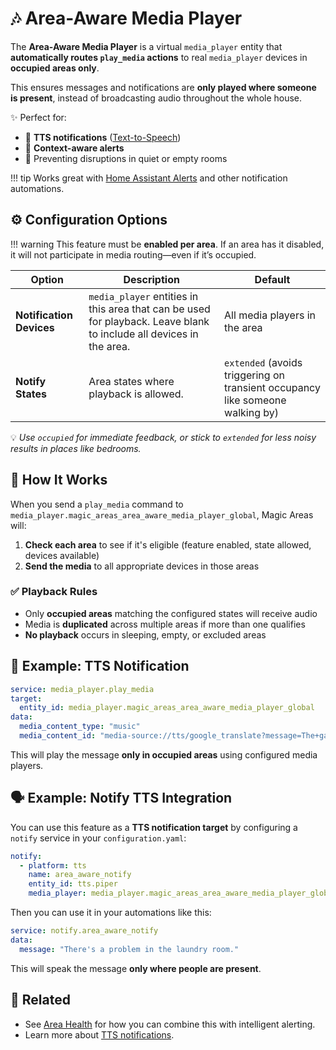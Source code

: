 # 🎶 Area-Aware Media Player

The **Area-Aware Media Player** is a virtual `media_player` entity that **automatically routes `play_media` actions** to real `media_player` devices in **occupied areas only**.

This ensures messages and notifications are **only played where someone is present**, instead of broadcasting audio throughout the whole house.

✨ Perfect for:

- 📢 **TTS notifications** ([Text-to-Speech](https://www.home-assistant.io/integrations/notify.tts/))
- 🔔 **Context-aware alerts**
- 🧘 Preventing disruptions in quiet or empty rooms

!!! tip
    Works great with [Home Assistant Alerts](https://www.home-assistant.io/integrations/alert/) and other notification automations.

## ⚙️ Configuration Options

!!! warning
    This feature must be **enabled per area**. If an area has it disabled, it will not participate in media routing—even if it’s occupied.

| Option | Description | Default |
|--------|-------------|---------|
| **Notification Devices** | `media_player` entities in this area that can be used for playback. Leave blank to include all devices in the area. | All media players in the area |
| **Notify States** | Area states where playback is allowed. | `extended` (avoids triggering on transient occupancy like someone walking by) |

💡 *Use `occupied` for immediate feedback, or stick to `extended` for less noisy results in places like bedrooms.*

## 🚀 How It Works

When you send a `play_media` command to `media_player.magic_areas_area_aware_media_player_global`, Magic Areas will:

1. **Check each area** to see if it's eligible (feature enabled, state allowed, devices available)
2. **Send the media** to all appropriate devices in those areas

### ✅ Playback Rules

- Only **occupied areas** matching the configured states will receive audio
- Media is **duplicated** across multiple areas if more than one qualifies
- **No playback** occurs in sleeping, empty, or excluded areas

## 📣 Example: TTS Notification

```yaml
service: media_player.play_media
target:
  entity_id: media_player.magic_areas_area_aware_media_player_global
data:
  media_content_type: "music"
  media_content_id: "media-source://tts/google_translate?message=The+garage+door+was+left+open"
```

This will play the message **only in occupied areas** using configured media players.


## 🗣️ Example: Notify TTS Integration

You can use this feature as a **TTS notification target** by configuring a `notify` service in your `configuration.yaml`:

```yaml
notify:
  - platform: tts
    name: area_aware_notify
    entity_id: tts.piper
    media_player: media_player.magic_areas_area_aware_media_player_global
```

Then you can use it in your automations like this:

```yaml
service: notify.area_aware_notify
data:
  message: "There's a problem in the laundry room."
```

This will speak the message **only where people are present**.


## 🔗 Related

- See [Area Health](health-sensor.md) for how you can combine this with intelligent alerting.
- Learn more about [TTS notifications](https://www.home-assistant.io/integrations/notify.tts/).

